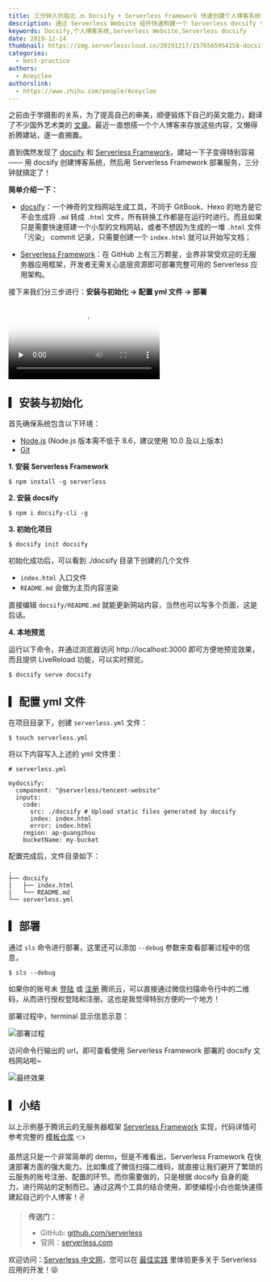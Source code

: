 ```yaml
---
title: 三分钟入坑指北 🔜 Docsify + Serverless Framework 快速创建个人博客系统
description: 通过 Serverless Website 组件快速构建一个 Serverless docsify 个人博客系统。
keywords: Docsify,个人博客系统,Serverless Website,Serverless docsify
date: 2019-12-14
thumbnail: https://img.serverlesscloud.cn/20191217/1576565954158-docsify.png
categories:
  - best-practice
authors:
  - Aceyclee
authorslink:
  - https://www.zhihu.com/people/Aceyclee
---
```


之前由于学摄影的关系，为了提高自己的审美，顺便锻炼下自己的英文能力，翻译了不少国外艺术类的 [文章](https://www.zhihu.com/collection/291724553)。最近一直想搭一个个人博客来存放这些内容，又懒得折腾建站，遂一直搁置。

直到偶然发现了 [docsify](https://docsify.js.org/) 和 [Serverless Framework](https://github.com/serverless/serverless)，建站一下子变得特别容易 —— 用 docsify 创建博客系统，然后用 Serverless Framework 部署服务，三分钟就搞定了！

**简单介绍一下：**

- [docsify](https://docsify.js.org/)：一个神奇的文档网站生成工具，不同于 GitBook、Hexo 的地方是它不会生成将 `.md` 转成 `.html` 文件，所有转换工作都是在运行时进行。而且如果只是需要快速搭建一个小型的文档网站，或者不想因为生成的一堆 `.html` 文件「污染」 commit 记录，只需要创建一个 `index.html` 就可以开始写文档；

- [Serverless Framework](https://github.com/serverless/serverless/blob/master/README_CN.md)：在 GitHub 上有三万颗星，业界非常受欢迎的无服务器应用框架，开发者无需关心底层资源即可部署完整可用的 Serverless 应用架构。

接下来我们分三步进行：**安装与初始化 → 配置 yml 文件 → 部署**

<video id="video" controls="" preload="none" poster="https://img.serverlesscloud.cn/20191217/1576566243002-docsifyvideopic.png">
<source id="mp4" src="https://img.serverlesscloud.cn/video/docsify%2B%E7%89%87%E5%B0%BE4.mp4">
</video>

## ▎安装与初始化

首先确保系统包含以下环境：
- [Node.js](https://nodejs.org/en/) (Node.js 版本需不低于 8.6，建议使用 10.0 及以上版本)
- [Git](https://git-scm.com/)

**1. 安装 Serverless Framework**

```
$ npm install -g serverless
```

**2. 安装 docsify**

```
$ npm i docsify-cli -g
```

**3. 初始化项目**

```
$ docsify init docsify
```

初始化成功后，可以看到 ./docsify 目录下创建的几个文件

- `index.html` 入口文件
- `README.md` 会做为主页内容渲染

直接编辑 `docsify/README.md` 就能更新网站内容，当然也可以写多个页面，这是后话。

**4. 本地预览**

运行以下命令，并通过浏览器访问 http://localhost:3000 即可方便地预览效果，而且提供 LiveReload 功能，可以实时预览。

```
$ docsify serve docsify
```

## ▎配置 yml 文件

在项目目录下，创建 `serverless.yml` 文件：

```
$ touch serverless.yml
```

将以下内容写入上述的 yml 文件里：

```console
# serverless.yml

mydocsify:
  component: "@serverless/tencent-website"
  inputs:
    code:
      src: ./docsify # Upload static files generated by docsify
      index: index.html
      error: index.html
    region: ap-guangzhou
    bucketName: my-bucket
```

配置完成后，文件目录如下：

```
.
├── docsify
|   ├── index.html
|   └── README.md
└── serverless.yml
```

## ▎部署

通过 `sls` 命令进行部署，这里还可以添加 `--debug` 参数来查看部署过程中的信息，

```
$ sls --debug
```

如果你的账号未 [登陆](https://cloud.tencent.com/login) 或 [注册](https://cloud.tencent.com/register) 腾讯云，可以直接通过微信扫描命令行中的二维码，从而进行授权登陆和注册。这也是我觉得特别方便的一个地方！

部署过程中，terminal 显示信息示意：

![部署过程](https://img.serverlesscloud.cn/20191216/1576499845193-terminal.png)

访问命令行输出的 url，即可查看使用 Serverless Framework 部署的 docsify 文档网站啦~

![最终效果](https://img.serverlesscloud.cn/20191216/1576501239900-WX20191216-205729%402x.png)

## ▎小结

以上示例基于腾讯云的无服务器框架 [Serverless Framework](https://cloud.tencent.com/product/sf) 实现，代码详情可参考完整的 [模板仓库](https://github.com/Aceyclee/serverless-docsify) 👈

虽然这只是一个非常简单的 demo，但是不难看出，Serverless Framework 在快速部署方面的强大能力。比如集成了微信扫描二维码，就直接让我们避开了繁琐的云服务的账号注册、配置的环节。而你需要做的，只是根据 docsify 自身的能力，进行网站的定制而已。通过这两个工具的结合使用，即使编程小白也能快速搭建起自己的个人博客！✌️

> **传送门：**
> - GitHub: [github.com/serverless](https://github.com/serverless/serverless/blob/master/README_CN.md) 
> - 官网：[serverless.com](https://serverless.com/)

欢迎访问：[Serverless 中文网](https://serverlesscloud.cn/)，您可以在 [最佳实践](https://serverlesscloud.cn/best-practice) 里体验更多关于 Serverless 应用的开发！😝
